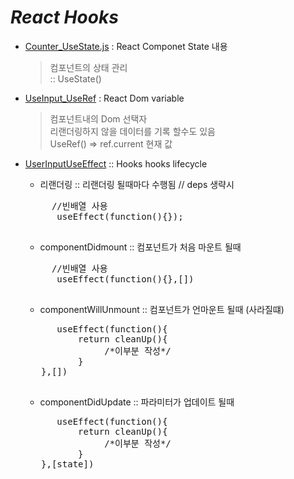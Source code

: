 # _React Hooks_
* [Counter_UseState.js](https://github.com/kbh0581/react-hooks/blob/main/src/Counter_UseState.js) : React Componet State 내용 
    > 컴포넌트의 상태 관리   
    > :: UseState()
* [UseInput_UseRef](https://github.com/kbh0581/react-hooks/blob/main/src/UserInput_UseRef.js) : React Dom variable
    > 컴포넌트내의 Dom 선택자  
    > 리랜더링하지 않을 데이터를 기록 할수도 있음  
    > UseRef() => ref.current 현재 값 

* [UserInputUseEffect](https://github.com/kbh0581/react-hooks/blob/main/src/UserInput_UseEffect.js) :: Hooks hooks lifecycle 
     * 리랜더링  :: 리랜더링 될때마다 수행됨 // deps 생략시 
     <pre>
       //빈배열 사용
        useEffect(function(){});
     </pre>


    * componentDidmount :: 컴포넌트가 처음 마운트 될때 
     <pre>
       //빈배열 사용
        useEffect(function(){},[])
     </pre>
    * componentWillUnmount :: 컴포넌트가 언마운트 될때 (사라질떄)
     <pre>
        useEffect(function(){
            return cleanUp(){
                 /*이부분 작성*/
            }
     },[])
     </pre>
    
    * componentDidUpdate :: 파라미터가 업데이트 될때    
     <pre>
        useEffect(function(){
            return cleanUp(){
                 /*이부분 작성*/
            }
     },[state])
     </pre>